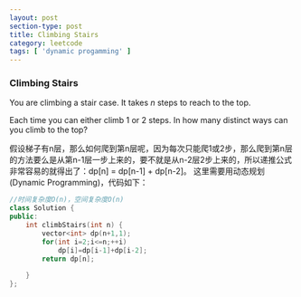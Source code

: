 ```yaml
---
layout: post
section-type: post
title: Climbing Stairs
category: leetcode
tags: [ 'dynamic progamming' ]
---
```



### Climbing Stairs      
  
<p>You are climbing a stair case. It takes&nbsp;<em>n</em>&nbsp;steps to reach to the top.</p>
<p>Each time you can either climb 1 or 2 steps. In how many distinct ways can you climb to the top?</p>  
  
假设梯子有n层，那么如何爬到第n层呢，因为每次只能爬1或2步，那么爬到第n层的方法要么是从第n-1层一步上来的，要不就是从n-2层2步上来的，所以递推公式非常容易的就得出了：dp[n] = dp[n-1] + dp[n-2]。 这里需要用动态规划 (Dynamic Programming)，代码如下：  

```cpp
//时间复杂度O(n)，空间复杂度O(n)
class Solution {
public:
    int climbStairs(int n) {
        vector<int> dp(n+1,1);
        for(int i=2;i<=n;++i)
            dp[i]=dp[i-1]+dp[i-2];
        return dp[n];
        
    }
};
```  

